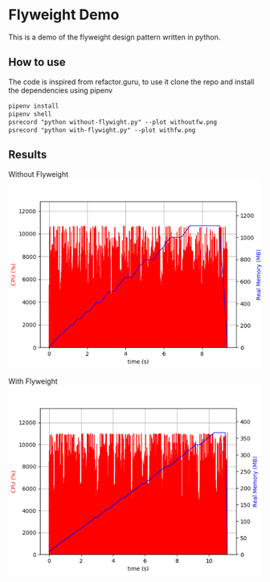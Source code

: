 # Flyweight Demo
This is a demo of the flyweight design pattern written in python.

## How to use
The code is inspired from refactor.guru, to use it clone the repo and install the dependencies using pipenv

```
pipenv install
pipenv shell
psrecord "python without-flywight.py" --plot withoutfw.png
psrecord "python with-flywight.py" --plot withfw.png
```

## Results
Without Flyweight
![Without flyweight](withoutfw.png)

With Flyweight
![Without flyweight](withfw.png)
